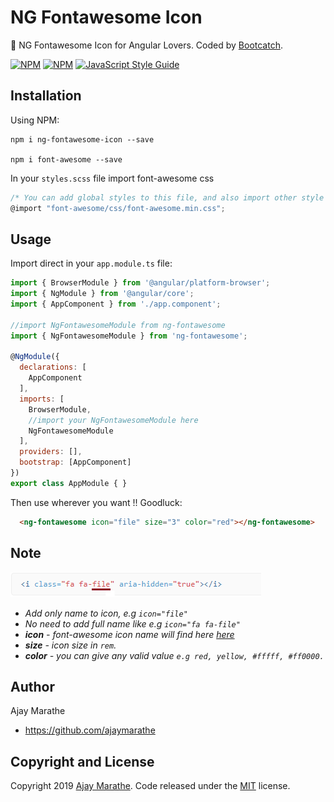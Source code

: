# NG Fontawesome Icon
🍺 NG Fontawesome Icon for Angular Lovers. Coded by [Bootcatch](http://bootcatch.com).

[![NPM](https://img.shields.io/npm/v/ng-fontawesome-icon.svg)](https://www.npmjs.com/package/ng-fontawesome-icon) 
[![NPM](https://img.shields.io/npm/dt/ng-fontawesome-icon.svg)](https://www.npmjs.com/package/ng-fontawesome-icon) 
[![JavaScript Style Guide](https://img.shields.io/badge/code_style-standard-brightgreen.svg)](https://standardjs.com)

## Installation
Using NPM:
```
npm i ng-fontawesome-icon --save

npm i font-awesome --save
```

In your `styles.scss` file import font-awesome css
```js
/* You can add global styles to this file, and also import other style files */
@import "font-awesome/css/font-awesome.min.css";

```

## Usage
Import direct in your `app.module.ts` file:
```js
import { BrowserModule } from '@angular/platform-browser';
import { NgModule } from '@angular/core';
import { AppComponent } from './app.component';

//import NgFontawesomeModule from ng-fontawesome
import { NgFontawesomeModule } from 'ng-fontawesome';

@NgModule({
  declarations: [
    AppComponent
  ],
  imports: [
    BrowserModule,
    //import your NgFontawesomeModule here
    NgFontawesomeModule
  ],
  providers: [],
  bootstrap: [AppComponent]
})
export class AppModule { }
```

Then use wherever you want !! Goodluck:
```html
  <ng-fontawesome icon="file" size="3" color="red"></ng-fontawesome>
```

## Note
[![ng-fontawesome](https://raw.githubusercontent.com/ajaymarathe/image-store/master/vue-fontawesome/img2.png)](https://github.com/ajaymarathe/ng-fontawesome)
- *Add only name to icon, e.g `icon="file"`*
- *No need to add full name like e.g `icon="fa fa-file"`*
- ***icon** - font-awesome icon name will find here [here](https://fontawesome.com/v4.7.0/icons/)*
- ***size** - icon size in `rem`.*
- ***color** - you can give any valid value `e.g red, yellow, #fffff, #ff0000.`*

## Author

Ajay Marathe

+ https://github.com/ajaymarathe

## Copyright and License

Copyright 2019 [Ajay Marathe](https://github.com/ajaymarathe). Code released under the [MIT](https://github.com/ajaymarathe/ng-fontawesome/blob/master/LICENSE) license.
